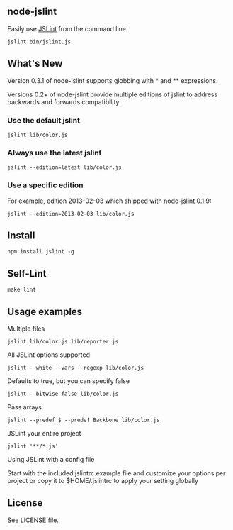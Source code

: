 ## node-jslint

Easily use [JSLint][] from the command line.

    jslint bin/jslint.js

## What's New

Version 0.3.1 of node-jslint supports globbing with * and ** expressions.

Versions 0.2+ of node-jslint provide multiple editions of jslint to 
address backwards and forwards compatibility.

### Use the default jslint

    jslint lib/color.js

### Always use the latest jslint

    jslint --edition=latest lib/color.js

### Use a specific edition 

For example, edition 2013-02-03 which shipped with node-jslint 0.1.9:

    jslint --edition=2013-02-03 lib/color.js

## Install

    npm install jslint -g

## Self-Lint

    make lint

## Usage examples

Multiple files

    jslint lib/color.js lib/reporter.js

All JSLint options supported

    jslint --white --vars --regexp lib/color.js

Defaults to true, but you can specify false

    jslint --bitwise false lib/color.js

Pass arrays

    jslint --predef $ --predef Backbone lib/color.js

JSLint your entire project

    jslint '**/*.js'

Using JSLint with a config file

Start with the included jslintrc.example file and customize your options 
per project or copy it to $HOME/.jslintrc to apply your setting globally

## License

See LICENSE file.

[JSLint]: http://jslint.com/

